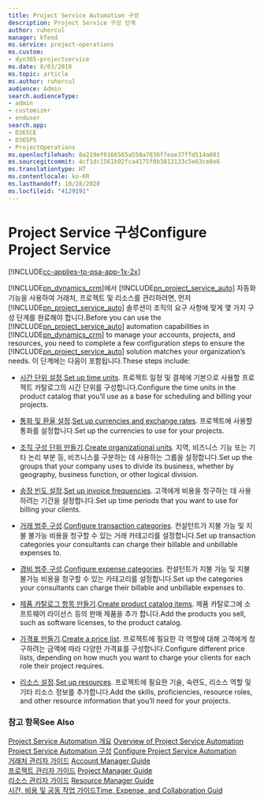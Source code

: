 ```yaml
---
title: Project Service Automation 구성
description: Project Service 구성 단계
author: ruhercul
manager: kfend
ms.service: project-operations
ms.custom:
- dyn365-projectservice
ms.date: 8/03/2018
ms.topic: article
ms.author: ruhercul
audience: Admin
search.audienceType:
- admin
- customizer
- enduser
search.app:
- D365CE
- D365PS
- ProjectOperations
ms.openlocfilehash: 8a219ef0166565a550a7836ffeae37ffd514a001
ms.sourcegitcommit: 4cf1dc1561b92fca4175f0b3813133c5e63ce8e6
ms.translationtype: HT
ms.contentlocale: ko-KR
ms.lasthandoff: 10/28/2020
ms.locfileid: "4129191"
---
```

# <a name="configure-project-service"></a><span data-ttu-id="a79f7-103">Project Service 구성</span><span class="sxs-lookup"><span data-stu-id="a79f7-103">Configure Project Service</span></span>

[!INCLUDE[cc-applies-to-psa-app-1x-2x](../includes/cc-applies-to-psa-app-1x-2x.md)]

<span data-ttu-id="a79f7-104">[!INCLUDE[pn_dynamics_crm](../includes/pn-dynamics-crm.md)]에서 [!INCLUDE[pn_project_service_auto](../includes/pn-project-service-auto.md)] 자동화 기능을 사용하여 거래처, 프로젝트 및 리소스를 관리하려면, 먼저 [!INCLUDE[pn_project_service_auto](../includes/pn-project-service-auto.md)] 솔루션이 조직의 요구 사항에 맞게 몇 가지 구성 단계를 완료해야 합니다.</span><span class="sxs-lookup"><span data-stu-id="a79f7-104">Before you can use the [!INCLUDE[pn_project_service_auto](../includes/pn-project-service-auto.md)] automation capabilities in [!INCLUDE[pn_dynamics_crm](../includes/pn-dynamics-crm.md)] to manage your accounts, projects, and resources, you need to complete a few configuration steps to ensure the [!INCLUDE[pn_project_service_auto](../includes/pn-project-service-auto.md)] solution matches your organization’s needs.</span></span> <span data-ttu-id="a79f7-105">이 단계에는 다음이 포함됩니다.</span><span class="sxs-lookup"><span data-stu-id="a79f7-105">These steps include:</span></span>  
  
-   <span data-ttu-id="a79f7-106">[시간 단위 설정](../psa/set-up-time-units.md).</span><span class="sxs-lookup"><span data-stu-id="a79f7-106">[Set up time units](../psa/set-up-time-units.md).</span></span> <span data-ttu-id="a79f7-107">프로젝트 일정 및 결제에 기본으로 사용할 프로젝트 카탈로그의 시간 단위를 구성합니다.</span><span class="sxs-lookup"><span data-stu-id="a79f7-107">Configure the time units in the product catalog that you’ll use as a base for scheduling and billing your projects.</span></span>  
  
-   <span data-ttu-id="a79f7-108">[통화 및 환율 설정](../psa/set-up-currencies-exchange-rates.md).</span><span class="sxs-lookup"><span data-stu-id="a79f7-108">[Set up currencies and exchange rates](../psa/set-up-currencies-exchange-rates.md).</span></span> <span data-ttu-id="a79f7-109">프로젝트에 사용할 통화를 설정합니다.</span><span class="sxs-lookup"><span data-stu-id="a79f7-109">Set up the currencies to use for your projects.</span></span>  
  
-   <span data-ttu-id="a79f7-110">[조직 구성 단위 만들기](../psa/create-organizational-units.md).</span><span class="sxs-lookup"><span data-stu-id="a79f7-110">[Create organizational units](../psa/create-organizational-units.md).</span></span> <span data-ttu-id="a79f7-111">지역, 비즈니스 기능 또는 기타 논리 부분 등, 비즈니스를 구분하는 데 사용하는 그룹을 설정합니다.</span><span class="sxs-lookup"><span data-stu-id="a79f7-111">Set up the groups that your company uses to divide its business, whether by geography, business function, or other logical division.</span></span>  
  
-   <span data-ttu-id="a79f7-112">[송장 빈도 설정](../psa/set-up-invoice-frequencies.md).</span><span class="sxs-lookup"><span data-stu-id="a79f7-112">[Set up invoice frequencies](../psa/set-up-invoice-frequencies.md).</span></span> <span data-ttu-id="a79f7-113">고객에게 비용을 청구하는 데 사용하려는 기간을 설정합니다.</span><span class="sxs-lookup"><span data-stu-id="a79f7-113">Set up time periods that you want to use for billing your clients.</span></span>  
  
-   <span data-ttu-id="a79f7-114">[거래 범주 구성](../psa/configure-transaction-categories.md).</span><span class="sxs-lookup"><span data-stu-id="a79f7-114">[Configure transaction categories](../psa/configure-transaction-categories.md).</span></span> <span data-ttu-id="a79f7-115">컨설턴트가 지불 가능 및 지불 불가능 비용을 청구할 수 있는 거래 카테고리를 설정합니다.</span><span class="sxs-lookup"><span data-stu-id="a79f7-115">Set up transaction categories your consultants can charge their billable and unbillable expenses to.</span></span>  
  
-   <span data-ttu-id="a79f7-116">[경비 범주 구성](../psa/configure-expense-categories.md).</span><span class="sxs-lookup"><span data-stu-id="a79f7-116">[Configure expense categories](../psa/configure-expense-categories.md).</span></span> <span data-ttu-id="a79f7-117">컨설턴트가 지불 가능 및 지불 불가능 비용을 청구할 수 있는 카테고리를 설정합니다.</span><span class="sxs-lookup"><span data-stu-id="a79f7-117">Set up the categories your consultants can charge their billable and unbillable expenses to.</span></span>  
  
-   <span data-ttu-id="a79f7-118">[제품 카탈로그 항목 만들기](../psa/create-product-catalog-items.md).</span><span class="sxs-lookup"><span data-stu-id="a79f7-118">[Create product catalog items](../psa/create-product-catalog-items.md).</span></span> <span data-ttu-id="a79f7-119">제품 카탈로그에 소프트웨어 라이선스 등의 판매 제품을 추가 합니다.</span><span class="sxs-lookup"><span data-stu-id="a79f7-119">Add the products you sell, such as software licenses, to the product catalog.</span></span>  
  
-   <span data-ttu-id="a79f7-120">[가격표 만들기](../psa/create-price-list.md).</span><span class="sxs-lookup"><span data-stu-id="a79f7-120">[Create a price list](../psa/create-price-list.md).</span></span> <span data-ttu-id="a79f7-121">프로젝트에 필요한 각 역할에 대해 고객에게 청구하려는 금액에 따라 다양한 가격표를 구성합니다.</span><span class="sxs-lookup"><span data-stu-id="a79f7-121">Configure different price lists, depending on how much you want to charge your clients for each role their project requires.</span></span>  
  
-   <span data-ttu-id="a79f7-122">[리소스 설정](../psa/set-up-resources.md).</span><span class="sxs-lookup"><span data-stu-id="a79f7-122">[Set up resources](../psa/set-up-resources.md).</span></span> <span data-ttu-id="a79f7-123">프로젝트에 필요한 기술, 숙련도, 리소스 역할 및 기타 리소스 정보를 추가합니다.</span><span class="sxs-lookup"><span data-stu-id="a79f7-123">Add the skills, proficiencies, resource roles, and other resource information that you’ll need for your projects.</span></span>  
  
### <a name="see-also"></a><span data-ttu-id="a79f7-124">참고 항목</span><span class="sxs-lookup"><span data-stu-id="a79f7-124">See Also</span></span>  
 <span data-ttu-id="a79f7-125">[Project Service Automation 개요](../psa/overview.md) </span><span class="sxs-lookup"><span data-stu-id="a79f7-125">[Overview of Project Service Automation](../psa/overview.md) </span></span>  
 <span data-ttu-id="a79f7-126">[Project Service Automation 구성](../psa/configure.md) </span><span class="sxs-lookup"><span data-stu-id="a79f7-126">[Configure Project Service Automation](../psa/configure.md) </span></span>  
 <span data-ttu-id="a79f7-127">[거래처 관리자 가이드](../psa/account-manager-guide.md) </span><span class="sxs-lookup"><span data-stu-id="a79f7-127">[Account Manager Guide](../psa/account-manager-guide.md) </span></span>  
 <span data-ttu-id="a79f7-128">[프로젝트 관리자 가이드](../psa/project-manager-guide.md) </span><span class="sxs-lookup"><span data-stu-id="a79f7-128">[Project Manager Guide](../psa/project-manager-guide.md) </span></span>  
 <span data-ttu-id="a79f7-129">[리소스 관리자 가이드](../psa/resource-manager-guide.md) </span><span class="sxs-lookup"><span data-stu-id="a79f7-129">[Resource Manager Guide](../psa/resource-manager-guide.md) </span></span>  
 [<span data-ttu-id="a79f7-130">시간, 비용 및 공동 작업 가이드</span><span class="sxs-lookup"><span data-stu-id="a79f7-130">Time, Expense, and Collaboration Guid</span></span>](../psa/time-expense-collaboration-guide.md)
